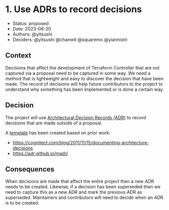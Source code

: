 # 1. Use ADRs to record decisions

* Status: proposed
* Date: 2023-06-20
* Authors: @yitsushi
* Deciders: @yitsushi @chanwit @squaremo @yiannistri

## Context

Decisions that affect the development of Terraform Controller that are not
captured via a proposal need to be captured in some way. We need a method that
is lightweight and easy to discover the decision that have been made. The record
of decisions will help future contributors to the project to understand why
something has been implemented or is done a certain way.

## Decision

The project will use [Architectural Decision Records
(ADR)](https://adr.github.io/) to record decisions that are made outside of a
proposal.

A [template](./0000-template.md) has been created based on prior work:

* https://cognitect.com/blog/2011/11/15/documenting-architecture-decisions
* https://adr.github.io/madr/

## Consequences

When decisions are made that affect the entire project then a new ADR needs to
be created. Likewise, if a decision has been superseded then we need to capture
this as a new ADR and mark the previous ADR as superseded. Maintainers and
contributors will need to decide when an ADR is to be created.

